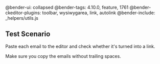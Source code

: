 @bender-ui: collapsed
@bender-tags: 4.10.0, feature, 1761
@bender-ckeditor-plugins: toolbar, wysiwygarea, link, autolink
@bender-include: _helpers/utils.js

## Test Scenario

Paste each email to the editor and check whether it's turned into a link.


Make sure you copy the emails without trailing spaces.
